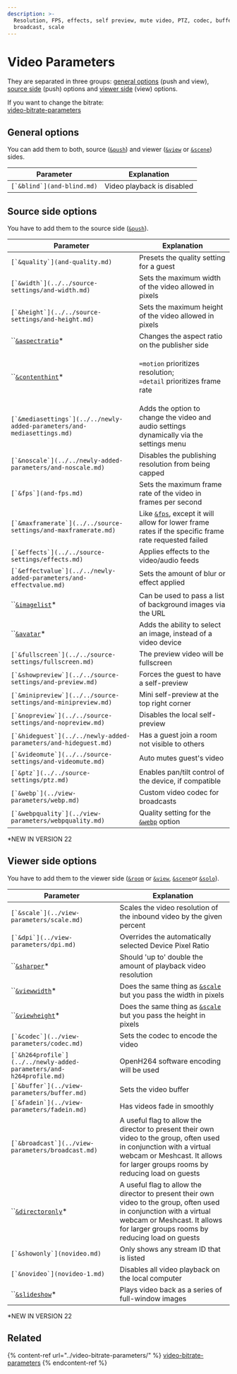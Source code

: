 ```yaml
---
description: >-
  Resolution, FPS, effects, self preview, mute video, PTZ, codec, buffer,
  broadcast, scale
---
```


# Video Parameters

They are separated in three groups: [general options](./#general-options) (push and view), [source side](./#source-side-options) (push) options and [viewer side](./#viewer-side-options) (view) options.

If you want to change the bitrate:\
[video-bitrate-parameters](../video-bitrate-parameters/ "mention")

## General options

You can add them to both, source ([`&push`](../../source-settings/push.md)) and viewer ([`&view`](../view-parameters/view.md) or [`&scene`](../view-parameters/scene.md)) sides.

| Parameter                    | Explanation                |
| ---------------------------- | -------------------------- |
| ``[`&blind`](and-blind.md)`` | Video playback is disabled |

## Source side options

You have to add them to the source side ([`&push`](../../source-settings/push.md)).

| Parameter                                                                 | Explanation                                                                                                       |
| ------------------------------------------------------------------------- | ----------------------------------------------------------------------------------------------------------------- |
| ``[`&quality`](and-quality.md)``                                          | Presets the quality setting for a guest                                                                           |
| ``[`&width`](../../source-settings/and-width.md)``                        | Sets the maximum width of the video allowed in pixels                                                             |
| ``[`&height`](../../source-settings/and-height.md)``                      | Sets the maximum height of the video allowed in pixels                                                            |
| ``[`&aspectratio`](and-aspectratio.md)\*                                  | Changes the aspect ratio on the publisher side                                                                    |
| ``[`&contenthint`](and-contenthint.md)\*                                  | <p><code>=motion</code> prioritizes resolution;<br><code>=detail</code> prioritizes frame rate</p>                |
| ``[`&mediasettings`](../../newly-added-parameters/and-mediasettings.md)`` | Adds the option to change the video and audio settings dynamically via the settings menu                          |
| ``[`&noscale`](../../newly-added-parameters/and-noscale.md)``             | Disables the publishing resolution from being capped                                                              |
| ``[`&fps`](and-fps.md)``                                                  | Sets the maximum frame rate of the video in frames per second                                                     |
| ``[`&maxframerate`](../../source-settings/and-maxframerate.md)``          | Like [`&fps`](and-fps.md), except it will allow for lower frame rates if the specific frame rate requested failed |
| ``[`&effects`](../../source-settings/effects.md)``                        | Applies effects to the video/audio feeds                                                                          |
| ``[`&effectvalue`](../../newly-added-parameters/and-effectvalue.md)``     | Sets the amount of blur or effect applied                                                                         |
| ``[`&imagelist`](and-imagelist.md)\*                                      | Can be used to pass a list of background images via the URL                                                       |
| ``[`&avatar`](and-avatar.md)\*                                            | Adds the ability to select an image, instead of a video device                                                    |
| ``[`&fullscreen`](../../source-settings/fullscreen.md)``                  | The preview video will be fullscreen                                                                              |
| ``[`&showpreview`](../../source-settings/and-preview.md)``                | Forces the guest to have a self-preview                                                                           |
| ``[`&minipreview`](../../source-settings/and-minipreview.md)``            | Mini self-preview at the top right corner                                                                         |
| ``[`&nopreview`](../../source-settings/and-nopreview.md)``                | Disables the local self-preview                                                                                   |
| ``[`&hideguest`](../../newly-added-parameters/and-hideguest.md)``         | Has a guest join a room not visible to others                                                                     |
| ``[`&videomute`](../../source-settings/and-videomute.md)``                | Auto mutes guest's video                                                                                          |
| ``[`&ptz`](../../source-settings/ptz.md)``                                | Enables pan/tilt control of the device, if compatible                                                             |
| ``[`&webp`](../view-parameters/webp.md)``                                 | Custom video codec for broadcasts                                                                                 |
| ``[`&webpquality`](../view-parameters/webpquality.md)``                   | Quality setting for the [`&webp`](../view-parameters/webp.md) option                                              |

\*NEW IN VERSION 22

## **Viewer side options**

You have to add them to the viewer side ([`&room`](../../general-settings/room.md) or [`&view`](../view-parameters/view.md), [`&scene`](../view-parameters/scene.md)or [`&solo`](../mixer-scene-parameters/and-solo.md)).

| Parameter                                                             | Explanation                                                                                                                                                                                            |
| --------------------------------------------------------------------- | ------------------------------------------------------------------------------------------------------------------------------------------------------------------------------------------------------ |
| ``[`&scale`](../view-parameters/scale.md)``                           | Scales the video resolution of the inbound video by the given percent                                                                                                                                  |
| ``[`&dpi`](../view-parameters/dpi.md)``                               | Overrides the automatically selected Device Pixel Ratio                                                                                                                                                |
| ``[`&sharper`](and-sharper.md)\*                                      | Should 'up to' double the amount of playback video resolution                                                                                                                                          |
| ``[`&viewwidth`](and-viewwidth.md)\*                                  | Does the same thing as [`&scale`](../view-parameters/scale.md) but you pass the width in pixels                                                                                                        |
| ``[`&viewheight`](and-viewheight.md)\*                                | Does the same thing as [`&scale`](../view-parameters/scale.md) but you pass the height in pixels                                                                                                       |
| ``[`&codec`](../view-parameters/codec.md)``                           | Sets the codec to encode the video                                                                                                                                                                     |
| ``[`&h264profile`](../../newly-added-parameters/and-h264profile.md)`` | OpenH264 software encoding will be used                                                                                                                                                                |
| ``[`&buffer`](../view-parameters/buffer.md)``                         | Sets the video buffer                                                                                                                                                                                  |
| ``[`&fadein`](../view-parameters/fadein.md)``                         | Has videos fade in smoothly                                                                                                                                                                            |
| ``[`&broadcast`](../view-parameters/broadcast.md)``                   | A useful flag to allow the director to present their own video to the group, often used in conjunction with a virtual webcam or Meshcast. It allows for larger groups rooms by reducing load on guests |
| ``[`&directoronly`](and-directoronly.md)\*                            | A useful flag to allow the director to present their own video to the group, often used in conjunction with a virtual webcam or Meshcast. It allows for larger groups rooms by reducing load on guests |
| ``[`&showonly`](novideo.md)``                                         | Only shows any stream ID that is listed                                                                                                                                                                |
| ``[`&novideo`](novideo-1.md)``                                        | Disables all video playback on the local computer                                                                                                                                                      |
| ``[`&slideshow`](and-slideshow.md)\*                                  | Plays video back as a series of full-window images                                                                                                                                                     |

\*NEW IN VERSION 22

## Related

{% content-ref url="../video-bitrate-parameters/" %}
[video-bitrate-parameters](../video-bitrate-parameters/)
{% endcontent-ref %}
